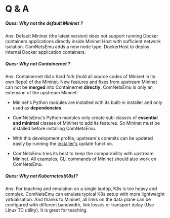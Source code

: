 # Q & A #

##### Ques: Why not the default Mininet ?

Ans: Default Mininet (the latest version) does not support running Docker containers applications directly inside
Mininet Host with sufficient network isolation. ComNetsEmu adds a new node type: DockerHost to deploy internal Docker
application containers.

##### Ques: Why not Containernet ?

Ans: Containernet did a hard fork (hold all source codes of Mininet in its own Repo) of the Mininet. New features and
fixes from upstream Mininet can not be **merged** into Containernet **directly**. ComNetsEmu is only an extension of the
upstream Mininet:

- Mininet's Python modules are installed with its built-in installer and only used as **dependencies**.

- ComNetsEmu's Python modules only create sub-classes of **essential and minimal** classes of Mininet to add its
    features. So Mininet must be installed before installing ComNetsEmu.

- With this development profile, upstream's commits can be updated easily by running the [installer's](./util/install.sh) update function.

- ComNetsEmu tries its best to keep the comparability with upstream Mininet. All examples, CLI commands of Mininet
    should also work on ComNetsEmu.

##### Ques: Why not Kubernetes(K8s)?

Ans: For teaching and emulation on a single laptop, K8s is too heavy and complex. ComNetsEmu can emulate typical K8s
setup with more lightweight virtualisation.  And thanks to Mininet, all links on the data plane can be configured with
different bandwidth, link losses or transport delay (Use Linux TC utility). It is great for teaching.
